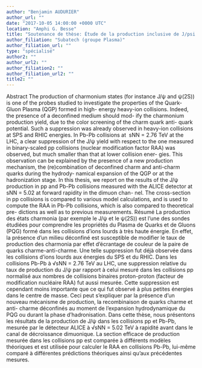 ```yaml
---
author: "Benjamin AUDURIER"
author_url: ""
date: "2017-10-05 14:00:00 +0000 UTC"
location: "Amphi G. Besse"
title: "Soutenance de thèse: Étude de la production inclusive de J/psi dans les collisions pp et Pb-Pb à sqrt(sNN) = 5.02 TeV avec le spectromètre à muon de l'expérience ALICE au LHC"
author_filiation: "Subatech (groupe Plasma)"
author_filiation_url: ""
type: "spécialisé"
author2: ""
author_url2: ""
author_filiation2: ""
author_filiation_url2: ""
title2: ""
---
```

Abstract The production of charmonium states (for instance J/ψ and ψ(2S)) is one of the probes studied to investigate the properties of the Quark-Gluon Plasma (QGP) formed in high- energy heavy-ion collisions. Indeed, the presence of a deconfined medium should mod- ify the charmonium production yield, due to the color screening of the charm quark anti- quark potential. Such a suppression was already observed in heavy-ion collisions at SPS and RHIC energies. In Pb-Pb collisions at  sNN = 2.76 TeV at the LHC, a clear suppression of the J/ψ yield with respect to the one measured in binary-scaled pp collisions (nuclear modification factor RAA) was observed, but much smaller than that at lower collision ener- gies. This observation can be explained by the presence of a new production mechanism, the (re)combination of deconfined charm and anti-charm quarks during the hydrody- namical expansion of the QGP or at the hadronization stage. In this thesis, we report on the results of the J/ψ production in pp and Pb-Pb collisions measured with the ALICE detector at  sNN = 5.02 at forward rapidity in the dimuon chan- nel. The cross-section in pp collisions is compared to various model calculations, and is used to compute the RAA in Pb-Pb collisions, which is also compared to theoretical pre- dictions as well as to previous measurements.   Résumé La production des états charmonia (par exemple le J/ψ et le ψ(2S)) est l’une des sondes étudiées pour comprendre les propriétés du Plasma de Quarks et de Gluons (PQG) formé dans les collisions d’ions lourds à très haute énergie. En effet, la présence d’un milieu déconfiné est susceptible de modifier le taux de production des charmonia par effet d’écrantage de couleur de la paire de quarks charme-anti-charme. Une telle suppression fut déjà observée dans les collisions d’ions lourds aux énergies du SPS et du RHIC. Dans les collisions Pb-Pb à √sNN = 2.76 TeV au LHC, une suppression relative du taux de production du J/ψ par rapport à celui mesuré dans les collisions pp normalisé aux nombres de collisions binaires proton-proton (facteur de modification nucléaire RAA) fut aussi mesurée. Cette suppression est cependant moins importante que ce qui fut observé à plus petites énergies dans le centre de masse. Ceci peut s’expliquer par la présence d’un nouveau mécanisme de production, la recombinaison de quarks charme et anti- charme déconfinés au moment de l’expansion hydrodynamique du PQG ou durant la phase d’hadronisation. Dans cette thèse, nous présentons les résultats de la production de J/ψ dans les collisions pp et Pb-Pb, mesurée par le détecteur ALICE à √sNN = 5.02 TeV à rapidité avant dans le canal de décroissance dimuonique. La section efficace de production mesurée dans les collisions pp est comparée à différents modèles théoriques et est utilisée pour calculer le RAA en collisions Pb-Pb, lui-même comparé à différentes prédictions théoriques ainsi qu’aux précédentes mesures.
